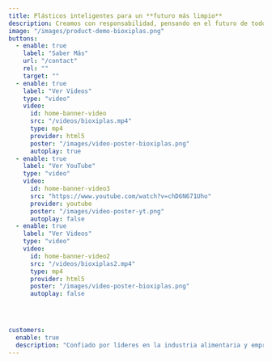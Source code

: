 ```yaml
---
title: Plásticos inteligentes para un **futuro más limpio**
description: Creamos con responsabilidad, pensando en el futuro de todos.
image: "/images/product-demo-bioxiplas.png"
buttons:
  - enable: true
    label: "Saber Más"
    url: "/contact"
    rel: ""
    target: ""
  - enable: true
    label: "Ver Videos"
    type: "video"
    video:
      id: home-banner-video
      src: "/videos/bioxiplas.mp4"
      type: mp4
      provider: html5
      poster: "/images/video-poster-bioxiplas.png"
      autoplay: true
  - enable: true
    label: "Ver YouTube"
    type: "video"
    video:
      id: home-banner-video3
      src: "https://www.youtube.com/watch?v=chD6N671Uho"
      provider: youtube
      poster: "/images/video-poster-yt.png"
      autoplay: false
  - enable: true
    label: "Ver Videos"
    type: "video"
    video:
      id: home-banner-video2
      src: "/videos/bioxiplas2.mp4"
      type: mp4
      provider: html5
      poster: "/images/video-poster-bioxiplas.png"
      autoplay: false
   



customers:
  enable: true
  description: "Confiado por líderes en la industria alimentaria y empresas que apuestan por un futuro circular"
---
```


